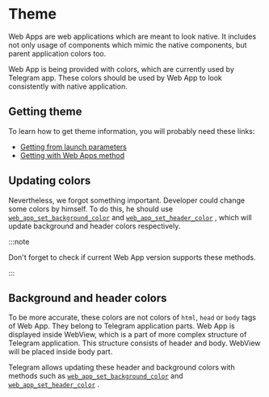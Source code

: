 # Theme

Web Apps are web applications which are meant to look native. It includes not
only usage of components which mimic the native components, but parent
application colors too.

Web App is being provided with colors, which are currently used by Telegram app.
These colors should be used by Web App to look consistently with native
application.

## Getting theme

To learn how to get theme information, you will probably need these links:

- [Getting from launch parameters](../launch-params/about#tgwebappthemeparams)
- [Getting with Web Apps method](../apps-communication/methods#web_app_request_theme)

## Updating colors

Nevertheless, we forgot something important. Developer could change some colors
by himself. To do this, he should
use [`web_app_set_background_color`](../apps-communication/methods#web_app_set_background_color)
and [`web_app_set_header_color`](../apps-communication/methods#web_app_set_header_color)
, which will update background and header colors respectively.

:::note

Don't forget to check if current Web App version supports these methods.

:::

## Background and header colors

To be more accurate, these colors are not colors of `html`, `head` or `body`
tags of Web App. They belong to Telegram application parts. Web App is
displayed inside WebView, which is a part of more complex structure of Telegram
application. This structure consists of header and body. WebView will be placed
inside body part.

Telegram allows updating these header and background colors with methods such
as [`web_app_set_background_color`](../apps-communication/methods#web_app_set_background_color)
and [`web_app_set_header_color`](../apps-communication/methods#web_app_set_header_color)
. 
